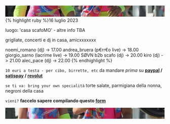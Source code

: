 ![amo noi](top.jpg)
{% highlight ruby %}16 luglio 2023

luogo: 'casa scafoMO' - altre info TBA

grigliate, concerti e dj in casa, amicxxxxxxx

noemi_romano    (dj)             -> 17.00
andrea_bruera   (p€rr€o live)    -> 18.00
giorgio_sarno   (lacrime live)   -> 19.00
SØVN b2b scafo  (dj)             -> 20.00
kiro            (dj)             -> 21.00
alec_pace       (dj)             -> 22.00
{% endhighlight %}

`10 euri a testa - per cibo, birrette, etc` da mandare *prima* su **[paypal](https://www.paypal.me/Scafesi) / [satispay](https://www.satispay.com/download/qrcode/S6Y-CON--554A2F9B-CBFA-4AD1-B084-220F637D6AD5) / [revolut](https://revolut.me/clodpheasant)**

`se ti va: bring your own specialità` torte salate, parmigiana della nonna, negroni della casa

`vieni?` **faccelo sapere compilando questo [form](https://forms.gle/JuHwHhs9XsiqurCD9)** 

![amo noi](below.jpg)

